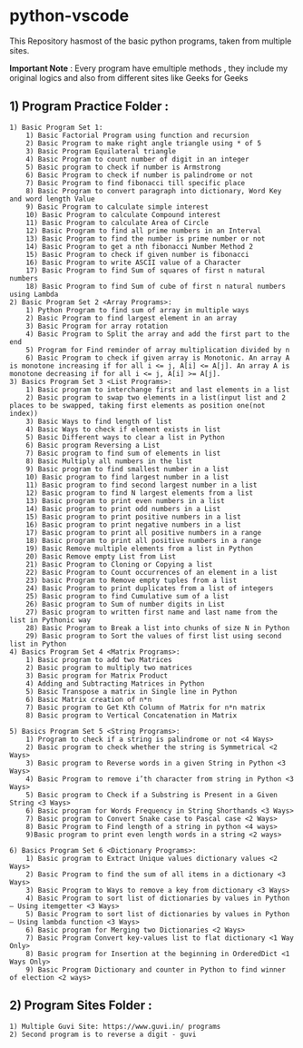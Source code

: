 # python-vscode
This Repository hasmost of the basic python programs, taken from multiple sites.

**Important Note** : Every program have emultiple methods , they include my original logics and also from different sites like Geeks for Geeks
## 1) Program Practice Folder :

    1) Basic Program Set 1:
        1) Basic Factorial Program using function and recursion
        2) Basic Program to make right angle triangle using * of 5
        3) Basic Program Equilateral triangle
        4) Basic Program to count number of digit in an integer
        5) Basic program to check if number is Armstrong
        6) Basic Program to check if number is palindrome or not
        7) Basic Program to find fibonacci till specific place
        8) Basic Program to convert paragraph into dictionary, Word Key and word length Value
        9) Basic Program to calculate simple interest
        10) Basic Program to calculate Compound interest
        11) Basic Program to calculate Area of Circle
        12) Basic Program to find all prime numbers in an Interval
        13) Basic Program to find the number is prime number or not
        14) Basic Program to get a nth fibonacci Number Method 2
        15) Basic Program to check if given number is fibonacci
        16) Basic Program to write ASCII value of a Character
        17) Basic Program to find Sum of squares of first n natural numbers
        18) Basic Program to find Sum of cube of first n natural numbers using Lambda
    2) Basic Program Set 2 <Array Programs>:
        1) Python Program to find sum of array in multiple ways
        2) Basic Program to find largest element in an array
        3) Basic Program for array rotation
        4) Basic Program to Split the array and add the first part to the end
        5) Program for Find reminder of array multiplication divided by n
        6) Basic Program to check if given array is Monotonic. An array A is monotone increasing if for all i <= j, A[i] <= A[j]. An array A is monotone decreasing if for all i <= j, A[i] >= A[j].
    3) Basics Program Set 3 <List Programs>:
        1) Basic program to interchange first and last elements in a list
        2) Basic program to swap two elements in a list(input list and 2 places to be swapped, taking first elements as position one(not index))
        3) Basic Ways to find length of list
        4) Basic Ways to check if element exists in list
        5) Basic Different ways to clear a list in Python
        6) Basic program Reversing a List
        7) Basic program to find sum of elements in list
        8) Basic Multiply all numbers in the list
        9) Basic program to find smallest number in a list
        10) Basic program to find largest number in a list
        11) Basic program to find second largest number in a list
        12) Basic program to find N largest elements from a list
        13) Basic program to print even numbers in a list
        14) Basic program to print odd numbers in a List
        15) Basic program to print positive numbers in a list
        16) Basic program to print negative numbers in a list
        17) Basic program to print all positive numbers in a range
        18) Basic program to print all positive numbers in a range
        19) Basic Remove multiple elements from a list in Python
        20) Basic Remove empty List from List
        21) Basic Program to Cloning or Copying a list
        22) Basic Program to Count occurrences of an element in a list
        23) basic Program to Remove empty tuples from a list
        24) Basic Program to print duplicates from a list of integers
        25) Basic program to find Cumulative sum of a list
        26) Basic program to Sum of number digits in List
        27) Basic program to written first name and last name from the list in Pythonic way
        28) Basic Program to Break a list into chunks of size N in Python
        29) Basic program to Sort the values of first list using second list in Python
    4) Basics Program Set 4 <Matrix Programs>:
        1) Basic program to add two Matrices
        2) Basic program to multiply two matrices
        3) Basic program for Matrix Product
        4) Adding and Subtracting Matrices in Python
        5) Basic Transpose a matrix in Single line in Python
        6) Basic Matrix creation of n*n
        7) Basic program to Get Kth Column of Matrix for n*n matrix
        8) Basic program to Vertical Concatenation in Matrix
        
    5) Basics Program Set 5 <String Programs>:
        1) Program to check if a string is palindrome or not <4 Ways>
        2) Basic program to check whether the string is Symmetrical <2 Ways>
        3) Basic program to Reverse words in a given String in Python <3 Ways>
        4) Basic Program to remove i’th character from string in Python <3 Ways>
        5) Basic program to Check if a Substring is Present in a Given String <3 Ways>
        6) Basic program for Words Frequency in String Shorthands <3 Ways>
        7) Basic program to Convert Snake case to Pascal case <2 Ways>
        8) Basic Program to Find length of a string in python <4 ways>
        9)Basic program to print even length words in a string <2 ways>

    6) Basics Program Set 6 <Dictionary Programs>:
        1) Basic program to Extract Unique values dictionary values <2 Ways>
        2) Basic Program to find the sum of all items in a dictionary <3 Ways>
        3) Basic Program to Ways to remove a key from dictionary <3 Ways>
        4) Basic Program to sort list of dictionaries by values in Python – Using itemgetter <3 Ways>
        5) Basic Program to sort list of dictionaries by values in Python – Using lambda function <3 Ways>
        6) Basic program for Merging two Dictionaries <2 Ways>
        7) Basic Program Convert key-values list to flat dictionary <1 Way Only>
        8) Basic program for Insertion at the beginning in OrderedDict <1 Ways Only>
        9) Basic Program Dictionary and counter in Python to find winner of election <2 ways>
## 2) Program Sites Folder :
    1) Multiple Guvi Site: https://www.guvi.in/ programs
    2) Second program is to reverse a digit - guvi